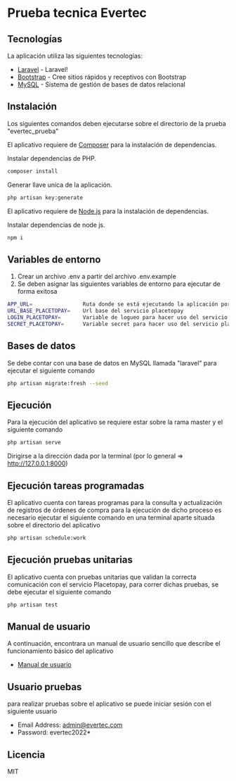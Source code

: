 # Prueba tecnica Evertec

## Tecnologías

La aplicación utiliza las siguientes tecnologías:

- [Laravel](https://laravel.com/) - Laravel!
- [Bootstrap](https://getbootstrap.com/) - Cree sitios rápidos y receptivos con Bootstrap
- [MySQL](https://www.mysql.com/) - Sistema de gestión de bases de datos relacional

## Instalación

Los siguientes comandos deben ejecutarse sobre el directorio de la prueba "evertec_prueba"

El aplicativo requiere de  [Composer](https://getcomposer.org/) para la instalación de dependencias.

Instalar dependencias de PHP.

```sh
composer install
```

Generar llave unica de la aplicación.

```sh
php artisan key:generate
```

El aplicativo requiere de [Node.js](https://nodejs.org/) para la instalación de dependencias.

Instalar dependencias de node js.

```sh
npm i
```
## Variables de entorno

1. Crear un archivo .env a partir del archivo .env.example
2. Se deben asignar las siguientes variables de entorno para ejecutar de forma exitosa
```sh
APP_URL=                Ruta donde se está ejecutando la aplicación por lo general http://127.0.0.1:8000
URL_BASE_PLACETOPAY=    Url base del servicio placetopay 
LOGIN_PLACETOPAY=       Variable de logueo para hacer uso del servicio placetopay
SECRET_PLACETOPAY=      Variable secret para hacer uso del servicio placetopay
```
## Bases de datos

Se debe contar con una base de datos en MySQL llamada "laravel" para ejecutar el siguiente comando

```sh
php artisan migrate:fresh --seed
```

## Ejecución

Para la ejecución del aplicativo se requiere estar sobre la rama master y el siguiente comando

```sh
php artisan serve
```

Dirigirse a la dirección dada por la terminal (por lo general => http://127.0.0.1:8000)

## Ejecución tareas programadas

El aplicativo cuenta con tareas programas para la consulta y actualización de registros de órdenes de compra
para la ejecución de dicho proceso es necesario ejecutar el siguiente comando en una terminal aparte situada sobre el directorio del aplicativo

```sh
php artisan schedule:work
```
## Ejecución pruebas unitarias

El aplicativo cuenta con pruebas unitarias que validan la correcta comunicación con el servicio Placetopay, para correr dichas pruebas, se debe ejecutar el siguiente comando

```sh
php artisan test
```

## Manual de usuario
A continuación, encontrara un manual de usuario sencillo que describe el funcionamiento básico del aplicativo
- [Manual de usuario](https://laravel.com/)

## Usuario pruebas
para realizar pruebas sobre el aplicativo se puede iniciar sesión con el siguiente usuario

* Email Address: admin@evertec.com
* Password: evertec2022*

## Licencia
MIT